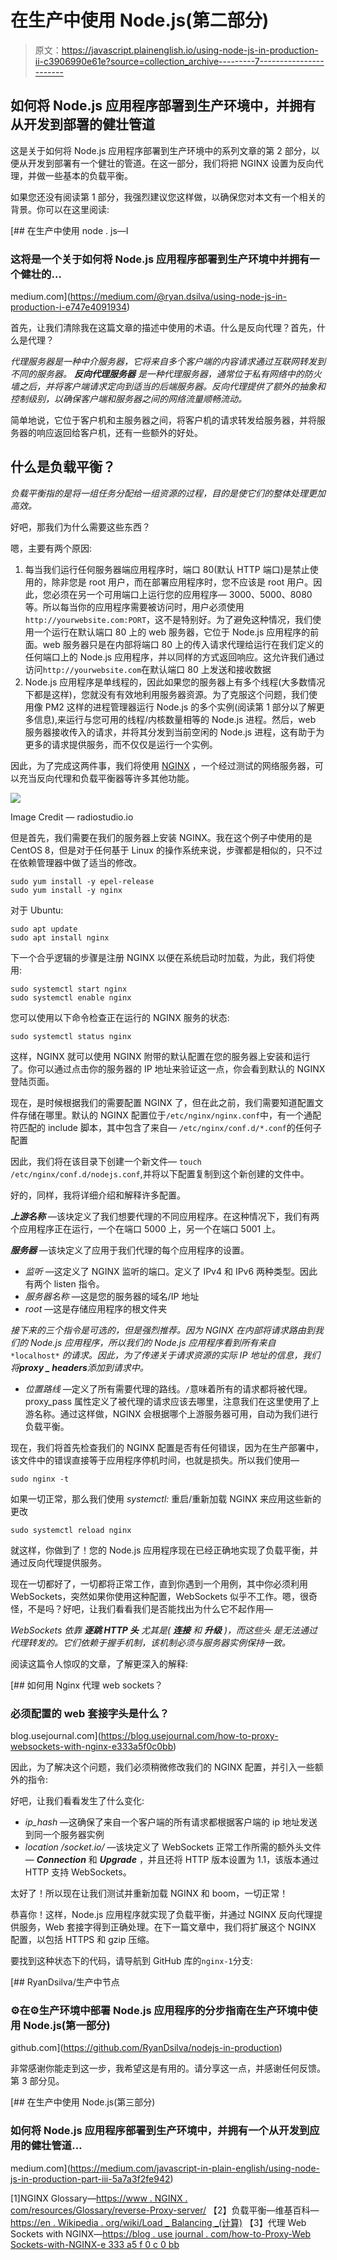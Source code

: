 # 在生产中使用 Node.js(第二部分)

> 原文：<https://javascript.plainenglish.io/using-node-js-in-production-ii-c3906990e61e?source=collection_archive---------7----------------------->

## 如何将 Node.js 应用程序部署到生产环境中，并拥有从开发到部署的健壮管道

这是关于如何将 Node.js 应用程序部署到生产环境中的系列文章的第 2 部分，以便从开发到部署有一个健壮的管道。在这一部分，我们将把 NGINX 设置为反向代理，并做一些基本的负载平衡。

如果您还没有阅读第 1 部分，我强烈建议您这样做，以确保您对本文有一个相关的背景。你可以在这里阅读:

[](https://medium.com/@ryan.dsilva/using-node-js-in-production-i-e747e4091934) [## 在生产中使用 node . js—I

### 这将是一个关于如何将 Node.js 应用程序部署到生产环境中并拥有一个健壮的…

medium.com](https://medium.com/@ryan.dsilva/using-node-js-in-production-i-e747e4091934) 

首先，让我们清除我在这篇文章的描述中使用的术语。什么是反向代理？首先，什么是代理？

*代理服务器是一种中介服务器，它将来自多个客户端的内容请求通过互联网转发到不同的服务器。* ***反向代理服务器*** *是一种代理服务器，通常位于私有网络中的防火墙之后，并将客户端请求定向到适当的后端服务器。反向代理提供了额外的抽象和控制级别，以确保客户端和服务器之间的网络流量顺畅流动。*

简单地说，它位于客户机和主服务器之间，将客户机的请求转发给服务器，并将服务器的响应返回给客户机，还有一些额外的好处。

## 什么是负载平衡？

*负载平衡指的是将一组任务分配给一组资源的过程，目的是使它们的整体处理更加高效。*

好吧，那我们为什么需要这些东西？

嗯，主要有两个原因:

1.  每当我们运行任何服务器端应用程序时，端口 80(默认 HTTP 端口)是禁止使用的，除非您是 root 用户，而在部署应用程序时，您不应该是 root 用户。因此，您必须在另一个可用端口上运行您的应用程序— 3000、5000、8080 等。所以每当你的应用程序需要被访问时，用户必须使用`http://yourwebsite.com:PORT`，这不是特别好。为了避免这种情况，我们使用一个运行在默认端口 80 上的 web 服务器，它位于 Node.js 应用程序的前面。web 服务器只是在内部将端口 80 上的传入请求代理给运行在我们定义的任何端口上的 Node.js 应用程序，并以同样的方式返回响应。这允许我们通过访问`http://yourwebsite.com`在默认端口 80 上发送和接收数据
2.  Node.js 应用程序是单线程的，因此如果您的服务器上有多个线程(大多数情况下都是这样)，您就没有有效地利用服务器资源。为了克服这个问题，我们使用像 PM2 这样的进程管理器运行 Node.js 的多个实例(阅读第 1 部分以了解更多信息),来运行与您可用的线程/内核数量相等的 Node.js 进程。然后，web 服务器接收传入的请求，并将其分发到当前空闲的 Node.js 进程，这有助于为更多的请求提供服务，而不仅仅是运行一个实例。

因此，为了完成这两件事，我们将使用 [NGINX](https://www.nginx.com/) ，一个经过测试的网络服务器，可以充当反向代理和负载平衡器等许多其他功能。

![](img/3ecf1e9119a819fbd7df8d22723379a6.png)

Image Credit — radiostudio.io

但是首先，我们需要在我们的服务器上安装 NGINX。我在这个例子中使用的是 CentOS 8，但是对于任何基于 Linux 的操作系统来说，步骤都是相似的，只不过在依赖管理器中做了适当的修改。

```
sudo yum install -y epel-release
sudo yum install -y nginx
```

对于 Ubuntu:

```
sudo apt update
sudo apt install nginx
```

下一个合乎逻辑的步骤是注册 NGINX 以便在系统启动时加载，为此，我们将使用:

```
sudo systemctl start nginx
sudo systemctl enable nginx
```

您可以使用以下命令检查正在运行的 NGINX 服务的状态:

```
sudo systemctl status nginx
```

这样，NGINX 就可以使用 NGINX 附带的默认配置在您的服务器上安装和运行了。你可以通过点击你的服务器的 IP 地址来验证这一点，你会看到默认的 NGINX 登陆页面。

现在，是时候根据我们的需要配置 NGINX 了，但在此之前，我们需要知道配置文件存储在哪里。默认的 NGINX 配置位于`/etc/nginx/nginx.conf`中，有一个通配符匹配的 include 脚本，其中包含了来自— `/etc/nginx/conf.d/*.conf`的任何子配置

因此，我们将在该目录下创建一个新文件— `touch /etc/nginx/conf.d/nodejs.conf`,并将以下配置复制到这个新创建的文件中。

好的，同样，我将详细介绍和解释许多配置。

***上游名称*** —该块定义了我们想要代理的不同应用程序。在这种情况下，我们有两个应用程序正在运行，一个在端口 5000 上，另一个在端口 5001 上。

***服务器*** —该块定义了应用于我们代理的每个应用程序的设置。

*   *监听* —这定义了 NGINX 监听的端口。定义了 IPv4 和 IPv6 两种类型。因此有两个 listen 指令。
*   *服务器名称* —这是您的服务器的域名/IP 地址
*   *root* —这是存储应用程序的根文件夹

*接下来的三个指令是可选的，但是强烈推荐。因为 NGINX 在内部将请求路由到我们的 Node.js 应用程序，所以我们的 Node.js 应用程序看到所有来自* `*localhost*` *的请求。因此，为了传递关于请求资源的实际 IP 地址的信息，我们将****proxy _ headers****添加到请求中。*

*   *位置路线* —定义了所有需要代理的路线。`/`意味着所有的请求都将被代理。proxy_pass 属性定义了被代理的请求应该去哪里，注意我们在这里使用了上游名称。通过这样做，NGINX 会根据哪个上游服务器可用，自动为我们进行负载平衡。

现在，我们将首先检查我们的 NGINX 配置是否有任何错误，因为在生产部署中，该文件中的错误直接等于应用程序停机时间，也就是损失。所以我们使用—

```
sudo nginx -t
```

如果一切正常，那么我们使用 *systemctl:* 重启/重新加载 NGINX 来应用这些新的更改

```
sudo systemctl reload nginx
```

就这样，你做到了！您的 Node.js 应用程序现在已经正确地实现了负载平衡，并通过反向代理提供服务。

现在一切都好了，一切都将正常工作，直到你遇到一个用例，其中你必须利用 WebSockets，突然如果你使用这种配置，WebSockets 似乎不工作。嗯，很奇怪，不是吗？好吧，让我们看看我们是否能找出为什么它不起作用—

*WebSockets 依靠* ***逐跳 HTTP 头*** *尤其是(* ***连接*** *和* ***升级*** *)，而这些头* *是无法通过代理转发的。它们依赖于握手机制，该机制必须与服务器实例保持一致。*

阅读这篇令人惊叹的文章，了解更深入的解释:

[](https://blog.usejournal.com/how-to-proxy-websockets-with-nginx-e333a5f0c0bb) [## 如何用 Nginx 代理 web sockets？

### 必须配置的 web 套接字头是什么？

blog.usejournal.com](https://blog.usejournal.com/how-to-proxy-websockets-with-nginx-e333a5f0c0bb) 

因此，为了解决这个问题，我们必须稍微修改我们的 NGINX 配置，并引入一些额外的指令:

好吧，让我们看看发生了什么变化:

*   *ip_hash* —这确保了来自一个客户端的所有请求都根据客户端的 ip 地址发送到同一个服务器实例
*   *location /socket.io/* —该块定义了 WebSockets 正常工作所需的额外头文件— ***Connection*** 和 ***Upgrade*** ，并且还将 HTTP 版本设置为 1.1，该版本通过 HTTP 支持 WebSockets。

太好了！所以现在让我们测试并重新加载 NGINX 和 boom，一切正常！

恭喜你！这样，Node.js 应用程序就实现了负载平衡，并通过 NGINX 反向代理提供服务，Web 套接字得到正确处理。在下一篇文章中，我们将扩展这个 NGINX 配置，以包括 HTTPS 和 gzip 压缩。

要找到这种状态下的代码，请导航到 GitHub 库的`nginx-1`分支:

[](https://github.com/RyanDsilva/nodejs-in-production) [## RyanDsilva/生产中节点

### ⚙️在⚙️生产环境中部署 Node.js 应用程序的分步指南在生产环境中使用 Node.js(第一部分)

github.com](https://github.com/RyanDsilva/nodejs-in-production) 

非常感谢你能走到这一步，我希望这是有用的。请分享这一点，并感谢任何反馈。第 3 部分见。

[](https://medium.com/javascript-in-plain-english/using-node-js-in-production-part-iii-5a7a3f2fe942) [## 在生产中使用 Node.js(第三部分)

### 如何将 Node.js 应用程序部署到生产环境中，并拥有一个从开发到应用的健壮管道…

medium.com](https://medium.com/javascript-in-plain-english/using-node-js-in-production-part-iii-5a7a3f2fe942) 

[1]NGINX Glossary—[https://www . NGINX . com/resources/Glossary/reverse-Proxy-server/](https://www.nginx.com/resources/glossary/reverse-proxy-server/)
【2】负载平衡—维基百科—[https://en . Wikipedia . org/wiki/Load _ Balancing _(计算)](https://en.wikipedia.org/wiki/Load_balancing_(computing))
【3】代理 Web Sockets with NGINX—[https://blog . use journal . com/how-to-Proxy-Web Sockets-with-NGINX-e 333 a5 f 0 c 0 bb](https://blog.usejournal.com/how-to-proxy-websockets-with-nginx-e333a5f0c0bb)